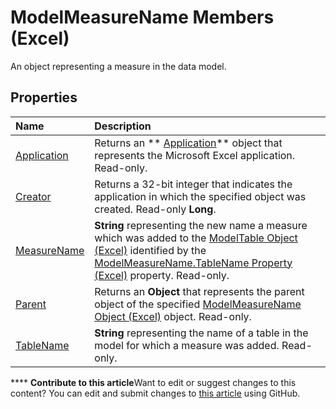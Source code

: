 
# ModelMeasureName Members (Excel)
An object representing a measure in the data model. 

## Properties



|**Name**|**Description**|
|:-----|:-----|
| [Application](2a93826c-7d6d-030c-e0e3-1c9b85be9c4c.md)|Returns an  ** [Application](19b73597-5cf9-4f56-8227-b5211f657f6f.md)** object that represents the Microsoft Excel application. Read-only.|
| [Creator](60c5ed37-0a61-76e8-fc5e-2c5fdf084cbe.md)|Returns a 32-bit integer that indicates the application in which the specified object was created. Read-only  **Long**.|
| [MeasureName](d4188566-1a64-9ebe-43ea-865c4dbc7d64.md)| **String** representing the new name a measure which was added to the [ModelTable Object (Excel)](c853beb6-f2e7-dda0-b33a-8110a6c23de8.md) identified by the [ModelMeasureName.TableName Property (Excel)](e23e1221-bef8-4ad3-f057-27beacac5fdd.md) property. Read-only.|
| [Parent](5a34a9a9-607c-b859-48b6-07a492f95cea.md)|Returns an  **Object** that represents the parent object of the specified [ModelMeasureName Object (Excel)](91151066-7217-d589-63c7-a21431671397.md) object. Read-only.|
| [TableName](e23e1221-bef8-4ad3-f057-27beacac5fdd.md)| **String** representing the name of a table in the model for which a measure was added. Read-only.|

****   **Contribute to this article**Want to edit or suggest changes to this content? You can edit and submit changes to  [this article](https://github.com/jhershey00/VBA_Excel_Test/OpenXMLCon/articles/64d9060d-6066-b06b-8cc5-f94efe591185.md) using GitHub.

